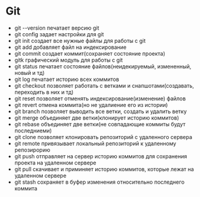 # Git
* git --version	печатает версию  git
* git config	задает настройки для git
* git init	создает все нужные файлы для работы с git
* git add	добавляет файл на индексирование
* git commit	создает коммит(сохраняет состояние проекта)
* gitk		графический модуль для работы с git
* git status	печатает состояние файлов(неидекируемый, измененный, новый и тд)
* git log 	печатает историю всех коммитов
* git checkout	позволяет работать с ветками и снапшотами(создавать, переходить в них и тд)
* git reset	позволяет отменять индексирование(изменение)  файлов
* git revert	отмена коммита(но не удалиение его из истории)
* git branch	позволяет выводить все ветки, создать и удалить ветку
* git merge	объединяет две ветки(клонирует историю коммитов)
* git rebase	объединяет две ветки(не совпадающие коммиты будут последниеми)
* git clone	позволяет клонировать репозиторий с удаленного сервера
* git remote	привязывает локальный репозиторий к удаленному репозирорию
* git push	отправляет на сервер историю коммитов для сохранения проекта на удаленном сервере
* git pull	скачивает и приминяет историю коммитов, которые лежат на удаленном сервере
* git stash	сохраняет в буфер изменения относительно последнего коммита
